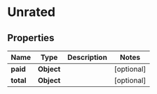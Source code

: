 
# Unrated

## Properties
Name | Type | Description | Notes
------------ | ------------- | ------------- | -------------
**paid** | **Object** |  |  [optional]
**total** | **Object** |  |  [optional]



